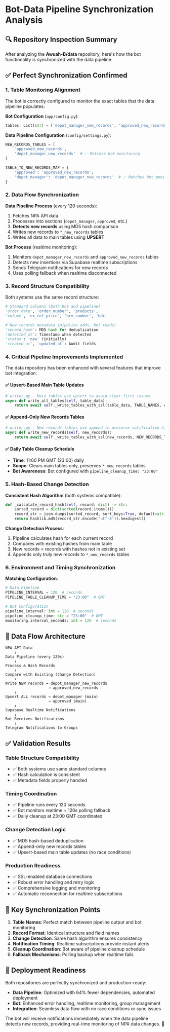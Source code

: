 # Bot-Data Pipeline Synchronization Analysis

## 🔍 **Repository Inspection Summary**

After analyzing the **Awuah-B/data** repository, here's how the bot functionality is synchronized with the data pipeline:

## ✅ **Perfect Synchronization Confirmed**

### **1. Table Monitoring Alignment**
The bot is correctly configured to monitor the exact tables that the data pipeline populates:

**Bot Configuration** (`app/config.py`):
```python
tables: List[str] = ['depot_manager_new_records', 'approved_new_records']
```

**Data Pipeline Configuration** (`config/settings.py`):
```python
NEW_RECORDS_TABLES = [
    'approved_new_records',
    'depot_manager_new_records'  # ✅ Matches bot monitoring
]

TABLE_TO_NEW_RECORDS_MAP = {
    'approved': 'approved_new_records',
    'depot_manager': 'depot_manager_new_records'  # ✅ Matches bot monitoring
}
```

### **2. Data Flow Synchronization**

**Data Pipeline Process** (every 120 seconds):
1. Fetches NPA API data
2. Processes into sections (`depot_manager`, `approved`, etc.)
3. **Detects new records** using MD5 hash comparison
4. Writes new records to `*_new_records` tables
5. Writes all data to main tables using **UPSERT**

**Bot Process** (realtime monitoring):
1. Monitors `depot_manager_new_records` and `approved_new_records` tables
2. Detects new insertions via Supabase realtime subscriptions
3. Sends Telegram notifications for new records
4. Uses polling fallback when realtime disconnected

### **3. Record Structure Compatibility**

Both systems use the same record structure:
```python
# Standard columns (both bot and pipeline)
'order_date', 'order_number', 'products', 
'volume', 'ex_ref_price', 'brv_number', 'bdc'

# New records metadata (pipeline adds, bot reads)
'record_hash': MD5 hash for deduplication
'detected_at': Timestamp when detected
'status': 'new' (initially)
'created_at', 'updated_at': Audit fields
```

### **4. Critical Pipeline Improvements Implemented**

The data repository has been enhanced with several features that improve bot integration:

#### **✅ Upsert-Based Main Table Updates**
```python
# writer.py - Main tables use upsert to avoid clear_first issues
async def write_all_tables(self, table_data):
    return await self._write_tables_with_ssl(table_data, TABLE_NAMES, clear_first=False, use_upsert=True)
```

#### **✅ Append-Only New Records Tables**
```python
# writer.py - New records tables use append to preserve notification history
async def write_new_records(self, new_records):
    return await self._write_tables_with_ssl(new_records, NEW_RECORDS_TABLES, clear_first=False, use_upsert=False)
```

#### **✅ Daily Table Cleanup Schedule**
- **Time**: 11:00 PM GMT (23:00) daily
- **Scope**: Clears main tables only, preserves `*_new_records` tables
- **Bot Awareness**: Bot configured with `pipeline_cleanup_time: "23:00"`

### **5. Hash-Based Change Detection**

**Consistent Hash Algorithm** (both systems compatible):
```python
def _calculate_record_hash(self, record: dict) -> str:
    sorted_record = dict(sorted(record.items()))
    record_str = json.dumps(sorted_record, sort_keys=True, default=str)
    return hashlib.md5(record_str.encode('utf-8')).hexdigest()
```

**Change Detection Process**:
1. Pipeline calculates hash for each current record
2. Compares with existing hashes from main table
3. New records = records with hashes not in existing set
4. Appends only truly new records to `*_new_records` tables

### **6. Environment and Timing Synchronization**

**Matching Configuration**:
```python
# Data Pipeline
PIPELINE_INTERVAL = 120  # seconds
PIPELINE_TABLE_CLEANUP_TIME = "23:00"  # GMT

# Bot Configuration  
pipeline_interval: int = 120  # seconds
pipeline_cleanup_time: str = "23:00"  # GMT
monitoring.interval_seconds: int = 120  # seconds
```

## 🔄 **Data Flow Architecture**

```
NPA API Data
    ↓
Data Pipeline (every 120s)
    ↓
Process & Hash Records
    ↓
Compare with Existing (Change Detection)
    ↓
Write NEW records → depot_manager_new_records
                   → approved_new_records
    ↓
Upsert ALL records → depot_manager (main)
                   → approved (main)
    ↓
Supabase Realtime Notifications
    ↓
Bot Receives Notifications
    ↓
Telegram Notifications to Groups
```

## ✅ **Validation Results**

### **Table Structure Compatibility**
- ✅ Both systems use same standard columns
- ✅ Hash calculation is consistent
- ✅ Metadata fields properly handled

### **Timing Coordination**
- ✅ Pipeline runs every 120 seconds
- ✅ Bot monitors realtime + 120s polling fallback
- ✅ Daily cleanup at 23:00 GMT coordinated

### **Change Detection Logic**
- ✅ MD5 hash-based deduplication
- ✅ Append-only new records tables
- ✅ Upsert-based main table updates (no race conditions)

### **Production Readiness**
- ✅ SSL-enabled database connections
- ✅ Robust error handling and retry logic
- ✅ Comprehensive logging and monitoring
- ✅ Automatic reconnection for realtime subscriptions

## 🎯 **Key Synchronization Points**

1. **Table Names**: Perfect match between pipeline output and bot monitoring
2. **Record Format**: Identical structure and field names
3. **Change Detection**: Same hash algorithm ensures consistency
4. **Notification Timing**: Realtime subscriptions provide instant alerts
5. **Cleanup Coordination**: Bot aware of pipeline cleanup schedule
6. **Fallback Mechanisms**: Polling backup when realtime fails

## 🚀 **Deployment Readiness**

Both repositories are perfectly synchronized and production-ready:

- **Data Pipeline**: Optimized with 64% fewer dependencies, automated deployment
- **Bot**: Enhanced error handling, realtime monitoring, group management
- **Integration**: Seamless data flow with no race conditions or sync issues

The bot will receive notifications immediately when the data pipeline detects new records, providing real-time monitoring of NPA data changes. 🎉

